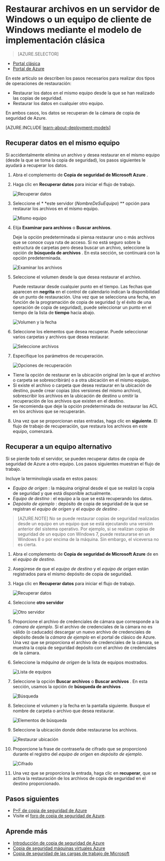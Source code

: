 <properties
   pageTitle="Restaurar los datos en un servidor de Windows o un cliente de Windows de Azure utiliza el modelo de implementación clásica | Microsoft Azure"
   description="Obtenga información sobre cómo restaurar a partir de un cliente de Windows o Windows Server."
   services="backup"
   documentationCenter=""
   authors="saurabhsensharma"
   manager="shivamg"
   editor=""/>

<tags
   ms.service="backup"
   ms.workload="storage-backup-recovery"
     ms.tgt_pltfrm="na"
     ms.devlang="na"
     ms.topic="article"
     ms.date="08/02/2016"
     ms.author="trinadhk; jimpark; markgal;"/>

# <a name="restore-files-to-a-windows-server-or-windows-client-machine-using-the-classic-deployment-model"></a>Restaurar archivos en un servidor de Windows o un equipo de cliente de Windows mediante el modelo de implementación clásica

> [AZURE.SELECTOR]
- [Portal clásica](backup-azure-restore-windows-server-classic.md)
- [Portal de Azure](backup-azure-restore-windows-server.md)

En este artículo se describen los pasos necesarios para realizar dos tipos de operaciones de restauración:

- Restaurar los datos en el mismo equipo desde la que se han realizado las copias de seguridad.
- Restaurar los datos en cualquier otro equipo.

En ambos casos, los datos se recuperan de la cámara de copia de seguridad de Azure.

[AZURE.INCLUDE [learn-about-deployment-models](../../includes/learn-about-deployment-models-classic-include.md)]

## <a name="recover-data-to-the-same-machine"></a>Recuperar datos en el mismo equipo
Si accidentalmente elimina un archivo y desea restaurar en el mismo equipo (desde la que se toma la copia de seguridad), los pasos siguientes le ayudará a recuperar los datos.

1. Abra el complemento de **Copia de seguridad de Microsoft Azure** .
2. Haga clic en **Recuperar datos** para iniciar el flujo de trabajo.

    ![Recuperar datos](./media/backup-azure-restore-windows-server-classic/recover.png)

3. Seleccione el * *este servidor (*NombreDeSuEquipo*) ** opción para restaurar los archivos en el mismo equipo.

    ![Mismo equipo](./media/backup-azure-restore-windows-server-classic/samemachine.png)

4. Elija **Examinar para archivos** o **Buscar archivos**.

    Deje la opción predeterminada si piensa restaurar uno o más archivos que se conoce cuya ruta de acceso. Si no está seguro sobre la estructura de carpetas pero desea buscar un archivo, seleccione la opción de **búsqueda de archivos** . En esta sección, se continuará con la opción predeterminada.

    ![Examinar los archivos](./media/backup-azure-restore-windows-server-classic/browseandsearch.png)

5. Seleccione el volumen desde la que desea restaurar el archivo.

    Puede restaurar desde cualquier punto en el tiempo. Las fechas que aparecen en **negrita** en el control de calendario indican la disponibilidad de un punto de restauración. Una vez que se selecciona una fecha, en función de la programación de copia de seguridad (y el éxito de una operación de copia de seguridad), puede seleccionar un punto en el tiempo de la lista de **tiempo** hacia abajo.

    ![Volumen y la fecha](./media/backup-azure-restore-windows-server-classic/volanddate.png)

6. Seleccione los elementos que desea recuperar. Puede seleccionar varios carpetas y archivos que desea restaurar.

    ![Seleccione archivos](./media/backup-azure-restore-windows-server-classic/selectfiles.png)

7. Especifique los parámetros de recuperación.

    ![Opciones de recuperación](./media/backup-azure-restore-windows-server-classic/recoveroptions.png)

  - Tiene la opción de restaurar en la ubicación original (en la que el archivo o carpeta se sobrescribirán) o a otra ubicación en el mismo equipo.
  - Si existe el archivo o carpeta que desea restaurar en la ubicación de destino, puede crear copias (dos versiones del mismo archivo), sobrescribir los archivos en la ubicación de destino u omitir la recuperación de los archivos que existen en el destino.
  - Se recomienda que deje la opción predeterminada de restaurar las ACL en los archivos que se recuperarán.

8. Una vez que se proporcionan estas entradas, haga clic en **siguiente**. El flujo de trabajo de recuperación, que restaura los archivos en este equipo, comenzará.

## <a name="recover-to-an-alternate-machine"></a>Recuperar a un equipo alternativo
Si se pierde todo el servidor, se pueden recuperar datos de copia de seguridad de Azure a otro equipo. Los pasos siguientes muestran el flujo de trabajo.  

Incluye la terminología usada en estos pasos:

- *Equipo de origen* : la máquina original desde el que se realizó la copia de seguridad y que está disponible actualmente.
- *Equipo de destino* : el equipo a la que se está recuperando los datos.
- *Depósito de ejemplo* : depósito de copia de seguridad de la que se registran el *equipo de origen* y el *equipo de destino* . <br/>

> [AZURE.NOTE] No se puede restaurar copias de seguridad realizadas desde un equipo en un equipo que se está ejecutando una versión anterior del sistema operativo. Por ejemplo, si se realizan copias de seguridad de un equipo con Windows 7, puede restaurarse en un Windows 8 o por encima de la máquina. Sin embargo, el viceversa no es cierta.

1. Abra el complemento de **Copia de seguridad de Microsoft Azure** de en el *equipo de destino*.
2. Asegúrese de que el *equipo de destino* y el *equipo de origen* están registrados para el mismo depósito de copia de seguridad.
3. Haga clic en **Recuperar datos** para iniciar el flujo de trabajo.

    ![Recuperar datos](./media/backup-azure-restore-windows-server-classic/recover.png)

4. Seleccione **otro servidor**

    ![Otro servidor](./media/backup-azure-restore-windows-server-classic/anotherserver.png)

5. Proporcione el archivo de credenciales de cámara que corresponde a la *cámara de ejemplo*. Si el archivo de credenciales de la cámara no es válido (o caducado) descargar un nuevo archivo de credenciales de depósito desde la *cámara de ejemplo* en el portal de clásico de Azure. Una vez que se proporciona el archivo de credenciales de la cámara, se muestra la copia de seguridad depósito con el archivo de credenciales de la cámara.

6. Seleccione la *máquina de origen* de la lista de equipos mostrados.

    ![Lista de equipos](./media/backup-azure-restore-windows-server-classic/machinelist.png)

7. Seleccione la opción **Buscar archivos** o **Buscar archivos** . En esta sección, usamos la opción de **búsqueda de archivos** .

    ![Búsqueda](./media/backup-azure-restore-windows-server-classic/search.png)

8. Seleccione el volumen y la fecha en la pantalla siguiente. Busque el nombre de carpeta o archivo que desea restaurar.

    ![Elementos de búsqueda](./media/backup-azure-restore-windows-server-classic/searchitems.png)

9. Seleccione la ubicación donde debe restaurarse los archivos.

    ![Restaurar ubicación](./media/backup-azure-restore-windows-server-classic/restorelocation.png)

10. Proporcione la frase de contraseña de cifrado que se proporcionó durante el registro del *equipo de origen* en *depósito de ejemplo*.

    ![Cifrado](./media/backup-azure-restore-windows-server-classic/encryption.png)

11. Una vez que se proporciona la entrada, haga clic en **recuperar**, que se activa la restauración de los archivos de copia de seguridad en el destino proporcionado.

## <a name="next-steps"></a>Pasos siguientes
- [P+F de copia de seguridad de Azure](backup-azure-backup-faq.md)
- Visite el [foro de copia de seguridad de Azure](http://go.microsoft.com/fwlink/p/?LinkId=290933).

## <a name="learn-more"></a>Aprende más
- [Introducción de copia de seguridad de Azure](http://go.microsoft.com/fwlink/p/?LinkId=222425)
- [Copia de seguridad máquinas virtuales Azure](backup-azure-vms-introduction.md)
- [Copia de seguridad de las cargas de trabajo de Microsoft](backup-azure-dpm-introduction.md)
